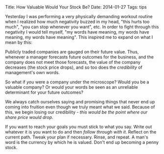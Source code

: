 Title: How Valuable Would Your Stock Be?
Date: 2014-01-27
Tags: tips

Yesterday I was performing a very physically demanding workout routine when I realized how much negativity buzzed in my head, "this hurts too much", "you can stop whenever you want", etc. In order to fight through this negativity I would tell myself, "my words have meaning, my words have meaning, my words have meaning". This inspired me to expand on what I mean by this:

Publicly traded companies are gauged on their future value. Thus, whenever a manager forecasts future outcomes for the business, and the company does not meet those forecasts, the value of the company decreases (the stock price drops), and so too does the *credibility* of management's own words.

So what if *you* were a company under the microscope? Would you be a valuable company? Or would your words be seen as an unreliable determinant for your future outcomes?

We always catch ourselves saying and promising things that never end up coming into fruition even though we truly meant what we said. Because of this, we begin losing our credibility - *this would be the point where our share price would drop*.

If you want to reach your goals you must stick to what you say. Write out whatever it is you want to do and then *follow through with it*. Reflect on the current path. Tweak your plan if necessary. Rinse, and repeat.
A man's word is the currency by which he is valued. Don't end up becoming a penny stock.
